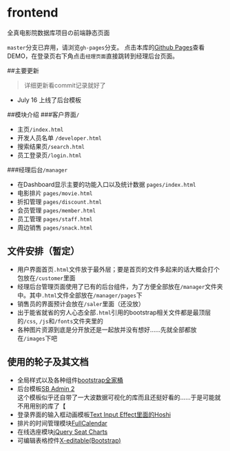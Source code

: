 # frontend
全真电影院数据库项目の前端静态页面

`master`分支已弃用，请浏览`gh-pages`分支。
点击本库的[Github Pages](https://quanzhencinema.github.io/frontend/)查看DEMO，在登录页右下角点击`经理页面`直接跳转到经理后台页面。

##主要更新
> 详细更新看commit记录就好了

+ July 16 上线了后台模板

##模块介绍
###客户界面`/`
+ 主页`/index.html`
+ 开发人员名单 `/developer.html`
+ 搜索结果页`/search.html`
+ 员工登录页`/login.html`

###经理后台`/manager`
+ 在Dashboard显示主要的功能入口以及统计数据 `pages/index.html`
+ 电影排片      `pages/movie.html`
+ 折扣管理      `pages/discount.html`
+ 会员管理      `pages/member.html`
+ 员工管理      `pages/staff.html`
+ 周边销售      `pages/snack.html`

## 文件安排（暂定）
+ 用户界面首页`.html`文件放于最外层；要是首页的文件多起来的话大概会打个包放在`/customer`里面
+ 经理后台管理页面使用了已有的后台组件，为了方便全部放在`/manager`文件夹中。其中`.html`文件全部放在`/manager/pages`下
+ 销售员的界面预计会放在`/saler`里面（还没放）
+ 出于能省就省的穷人心态全部`.html`引用的bootstrap相关文件都是最顶层的`/css`, `/js`和`/fonts`文件夹里的
+ 各种图片资源到底是分开放还是一起放并没有想好……先就全部都放在`/images`下吧

## 使用的轮子及其文档
+ 全局样式以及各种组件[bootstrap全家桶](http://www.bootcss.com/)
+ 后台模板[SB Admin 2](http://startbootstrap.com/template-overviews/sb-admin-2/)  
  这个模板似乎还自带了一大波数据可视化的库而且还挺好看的……于是可能就不用用别的库了【
+ 登录界面的输入框动画模板[Text Input Effect里面的Hoshi](http://tympanus.net/codrops/2015/01/08/inspiration-text-input-effects/)
+ 排片的时间管理模块[FullCalendar](http://fullcalendar.io/)
+ 在线选座模块[jQuery Seat Charts](https://github.com/mateuszmarkowski/jQuery-Seat-Charts)
+ 可编辑表格控件[X-editable(Bootstrap)](http://vitalets.github.io/x-editable/)